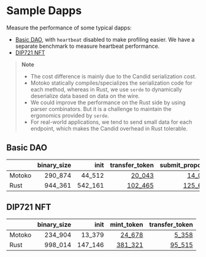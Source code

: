 # Sample Dapps

Measure the performance of some typical dapps:

* [Basic DAO](https://github.com/dfinity/examples/tree/master/motoko/basic_dao),
with `heartbeat` disabled to make profiling easier. We have a separate benchmark to measure heartbeat performance.
* [DIP721 NFT](https://github.com/dfinity/examples/tree/master/motoko/dip721-nft-container)

> **Note**
>
> * The cost difference is mainly due to the Candid serialization cost.
> * Motoko statically compiles/specializes the serialization code for each method, whereas in Rust, we use `serde` to dynamically deserialize data based on data on the wire.
> * We could improve the performance on the Rust side by using parser combinators. But it is a challenge to maintain the ergonomics provided by `serde`.
> * For real-world applications, we tend to send small data for each endpoint, which makes the Candid overhead in Rust tolerable.


## Basic DAO

| |binary_size|init|transfer_token|submit_proposal|vote_proposal|
|--|--:|--:|--:|--:|--:|
|Motoko|290_874|44_512|[20_043](Motoko_dao_transfer.svg)|[14_084](Motoko_submit_proposal.svg)|[16_689](Motoko_vote.svg)|
|Rust|944_361|542_161|[102_465](Rust_dao_transfer.svg)|[125_691](Rust_submit_proposal.svg)|[138_812](Rust_vote.svg)|

## DIP721 NFT

| |binary_size|init|mint_token|transfer_token|
|--|--:|--:|--:|--:|
|Motoko|234_904|13_379|[24_678](Motoko_nft_mint.svg)|[5_358](Motoko_nft_transfer.svg)|
|Rust|998_014|147_146|[381_321](Rust_nft_mint.svg)|[95_515](Rust_nft_transfer.svg)|

